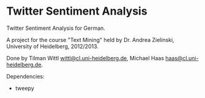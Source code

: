 Twitter Sentiment Analysis
==========================

Twitter Sentiment Analysis for German.

A project for the course "Text Mining" held by Dr. Andrea Zielinski,
University of Heidelberg, 2012/2013.

Done by Tilman Wittl <wittl@cl.uni-heidelberg.de>,
Michael Haas <haas@cl.uni-heidelberg.de>.

Dependencies:
 - tweepy

